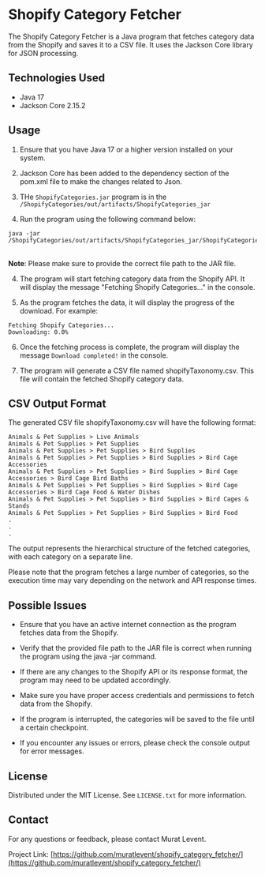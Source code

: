 # Shopify Category Fetcher

The Shopify Category Fetcher is a Java program that fetches category data from the Shopify and saves it to a CSV file. It uses the Jackson Core library for JSON processing.

## Technologies Used

- Java 17
- Jackson Core 2.15.2

## Usage

1. Ensure that you have Java 17 or a higher version installed on your system.

2. Jackson Core has been added to the dependency section of the pom.xml file to make the changes related to Json.

3. THe `ShopifyCategories.jar` program is in the `/ShopifyCategories/out/artifacts/ShopifyCategories_jar`

4. Run the program using the following command below:<br>
```
java -jar /ShopifyCategories/out/artifacts/ShopifyCategories_jar/ShopifyCategories.jar
```
<br>**Note**: Please make sure to provide the correct file path to the JAR file.

4. The program will start fetching category data from the Shopify API. It will display the message "Fetching Shopify Categories..." in the console.

5. As the program fetches the data, it will display the progress of the download. For example:<br>
```
Fetching Shopify Categories...
Downloading: 0.0%
```

6. Once the fetching process is complete, the program will display the message `Download completed!` in the console.

7. The program will generate a CSV file named shopifyTaxonomy.csv. This file will contain the fetched Shopify category data.

## CSV Output Format

The generated CSV file shopifyTaxonomy.csv will have the following format:

```Animals & Pet Supplies
Animals & Pet Supplies > Live Animals
Animals & Pet Supplies > Pet Supplies
Animals & Pet Supplies > Pet Supplies > Bird Supplies
Animals & Pet Supplies > Pet Supplies > Bird Supplies > Bird Cage Accessories
Animals & Pet Supplies > Pet Supplies > Bird Supplies > Bird Cage Accessories > Bird Cage Bird Baths
Animals & Pet Supplies > Pet Supplies > Bird Supplies > Bird Cage Accessories > Bird Cage Food & Water Dishes
Animals & Pet Supplies > Pet Supplies > Bird Supplies > Bird Cages & Stands
Animals & Pet Supplies > Pet Supplies > Bird Supplies > Bird Food
.
.
.
```

The output represents the hierarchical structure of the fetched categories, with each category on a separate line.

Please note that the program fetches a large number of categories, so the execution time may vary depending on the network and API response times.


## Possible Issues

- Ensure that you have an active internet connection as the program fetches data from the Shopify.

- Verify that the provided file path to the JAR file is correct when running the program using the java -jar command.

- If there are any changes to the Shopify API or its response format, the program may need to be updated accordingly.

- Make sure you have proper access credentials and permissions to fetch data from the Shopify.

- If the program is interrupted, the categories will be saved to the file until a certain checkpoint.

- If you encounter any issues or errors, please check the console output for error messages.



## License

Distributed under the MIT License. See `LICENSE.txt` for more information.

## Contact

For any questions or feedback, please contact Murat Levent.

Project Link: [https://github.com/muratlevent/shopify_category_fetcher/](https://github.com/muratlevent/shopify_category_fetcher/)



